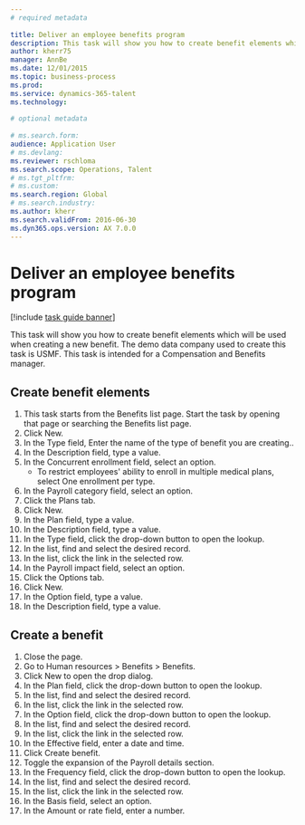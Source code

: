 ```yaml
--- 
# required metadata 
 
title: Deliver an employee benefits program
description: This task will show you how to create benefit elements which will be used when creating a new benefit. 
author: kherr75
manager: AnnBe 
ms.date: 12/01/2015
ms.topic: business-process 
ms.prod:  
ms.service: dynamics-365-talent 
ms.technology:  
 
# optional metadata 
 
# ms.search.form:   
audience: Application User 
# ms.devlang:  
ms.reviewer: rschloma
ms.search.scope: Operations, Talent 
# ms.tgt_pltfrm:  
# ms.custom:  
ms.search.region: Global
# ms.search.industry: 
ms.author: kherr
ms.search.validFrom: 2016-06-30 
ms.dyn365.ops.version: AX 7.0.0 
---
```

# Deliver an employee benefits program

[!include [task guide banner](../../includes/task-guide-banner.md)]

This task will show you how to create benefit elements which will be used when creating a new benefit. The demo data company used to create this task is USMF. This task is intended for a Compensation and Benefits manager.


## Create benefit elements
1. This task starts from the Benefits list page. Start the task by opening that page or searching the Benefits list page.
2. Click New.
3. In the Type field, Enter the name of the type of benefit you are creating..
4. In the Description field, type a value.
5. In the Concurrent enrollment field, select an option.
    * To restrict employees' ability to enroll in multiple medical plans, select One enrollment per type.  
6. In the Payroll category field, select an option.
7. Click the Plans tab.
8. Click New.
9. In the Plan field, type a value.
10. In the Description field, type a value.
11. In the Type field, click the drop-down button to open the lookup.
12. In the list, find and select the desired record.
13. In the list, click the link in the selected row.
14. In the Payroll impact field, select an option.
15. Click the Options tab.
16. Click New.
17. In the Option field, type a value.
18. In the Description field, type a value.

## Create a benefit
1. Close the page.
2. Go to Human resources > Benefits > Benefits.
3. Click New to open the drop dialog.
4. In the Plan field, click the drop-down button to open the lookup.
5. In the list, find and select the desired record.
6. In the list, click the link in the selected row.
7. In the Option field, click the drop-down button to open the lookup.
8. In the list, find and select the desired record.
9. In the list, click the link in the selected row.
10. In the Effective field, enter a date and time.
11. Click Create benefit.
12. Toggle the expansion of the Payroll details section.
13. In the Frequency field, click the drop-down button to open the lookup.
14. In the list, find and select the desired record.
15. In the list, click the link in the selected row.
16. In the Basis field, select an option.
17. In the Amount or rate field, enter a number.

